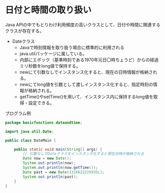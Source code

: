# 日付と時間の取り扱い
Java APIの中でもとりわけ利用頻度の高いクラスとして、日付や時間に関連するクラスが存在する。

- Dateクラス
	- Javaで時刻情報を取り扱う場合に標準的に利用される
	- java.utilパッケージに属している。
	- 内部にエポック（基準時刻である1970年元日〇時ちょうど）からの経過ミリ秒数をlong値で保持する。
	- newにて引数なしでインスタンス化すると、現在の日時情報が格納される。
	- newにてlong値を引数として渡しインスタンス化すると、指定時刻の情報が格納される。
	- getTime()やsetTime()を用いて、インスタンス内に保持するlong値を取得・設定できる。

プログラム例

```Java
package basicfunctions.dateandtime;

import java.util.Date;

public class DateMain {

	public static void main(String[] args) {
		// 引数なしでDateクラスをインスタンス化すると現在日時が格納される
		Date now = new Date();
		System.out.println(now);
		System.out.println(now.getTime());
		Date past = new Date(1316622225935L);
		System.out.println(past);
	}
}
```